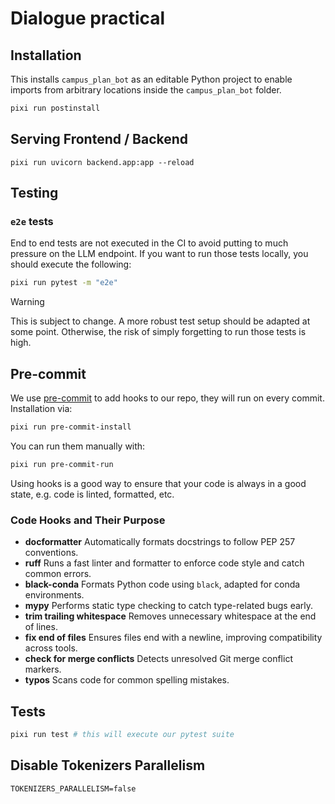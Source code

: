 # Dialogue practical

## Installation

This installs `campus_plan_bot` as an editable Python project to enable imports from arbitrary locations inside the `campus_plan_bot` folder.

```bash
pixi run postinstall
```

## Serving Frontend / Backend

```pixi
pixi run uvicorn backend.app:app --reload
```

## Testing

### `e2e` tests

End to end tests are not executed in the CI to avoid putting to much pressure on the LLM endpoint.
If you want to run those tests locally, you should execute the following:

```bash
pixi run pytest -m "e2e"
```

> [!WARNING]
> This is subject to change. A more robust test setup should be adapted at some point.
> Otherwise, the risk of simply forgetting to run those tests is high.

## Pre-commit

We use [pre-commit](https://pre-commit.com/) to add hooks to our repo, they will run on every commit. Installation via:

```bash
pixi run pre-commit-install
```

You can run them manually with:

```bash
pixi run pre-commit-run
```

Using hooks is a good way to ensure that your code is always in a good state, e.g. code is linted, formatted, etc.

### Code Hooks and Their Purpose

- **docformatter**
  Automatically formats docstrings to follow PEP 257 conventions.
- **ruff**
  Runs a fast linter and formatter to enforce code style and catch common errors.
- **black-conda**
  Formats Python code using `black`, adapted for conda environments.
- **mypy**
  Performs static type checking to catch type-related bugs early.
- **trim trailing whitespace**
  Removes unnecessary whitespace at the end of lines.
- **fix end of files**
  Ensures files end with a newline, improving compatibility across tools.
- **check for merge conflicts**
  Detects unresolved Git merge conflict markers.
- **typos**
  Scans code for common spelling mistakes.

## Tests

```bash
pixi run test # this will execute our pytest suite
```

## Disable Tokenizers Parallelism

```
TOKENIZERS_PARALLELISM=false
```
